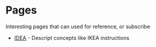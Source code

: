 # Pages

Interesting pages that can used for reference, or subscribe

- [IDEA](https://idea-instructions.com/) - Descript concepts like IKEA instructions